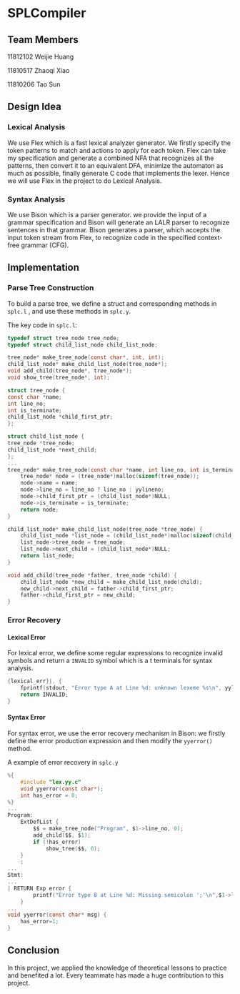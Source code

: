 # SPLCompiler

## Team Members

11812102 Weijie Huang

11810517 Zhaoqi Xiao

11810206 Tao Sun

## Design Idea

### Lexical Analysis 

We use Flex which is a fast lexical analyzer generator. We firstly specify the token patterns to match and actions to apply for each token. Flex can take my specification and generate a combined NFA that recognizes all the patterns, then convert it to an equivalent DFA, minimize the automaton as much as possible, finally generate C code that implements the lexer. Hence we will use Flex in the project to do Lexical Analysis.

### Syntax Analysis

We use Bison which is a parser generator. we provide the input of a grammar specification and Bison will generate an LALR parser to recognize sentences in that grammar. Bison generates a parser, which accepts the input token stream from Flex, to recognize code in the specified context-free grammar (CFG).

## Implementation

### Parse Tree Construction

To build a parse tree, we define a struct and corresponding methods in `splc.l` , and use these methods in `splc.y`. 

The key code in `splc.l`:

```c
typedef struct tree_node tree_node;
typedef struct child_list_node child_list_node;

tree_node* make_tree_node(const char*, int, int);
child_list_node* make_child_list_node(tree_node*);
void add_child(tree_node*, tree_node*);
void show_tree(tree_node*, int);

struct tree_node {
const char *name;
int line_no;
int is_terminate;
child_list_node *child_first_ptr;
};

struct child_list_node {
tree_node *tree_node;
child_list_node *next_child;
};
...
tree_node* make_tree_node(const char *name, int line_no, int is_terminate) {
	tree_node* node = (tree_node*)malloc(sizeof(tree_node));
	node->name = name;
	node->line_no = line_no ? line_no : yylineno;
	node->child_first_ptr = (child_list_node*)NULL;
	node->is_terminate = is_terminate;
	return node;
}

child_list_node* make_child_list_node(tree_node *tree_node) {
	child_list_node *list_node = (child_list_node*)malloc(sizeof(child_list_node));
	list_node->tree_node = tree_node;
	list_node->next_child = (child_list_node*)NULL;
	return list_node;
}

void add_child(tree_node *father, tree_node *child) {
	child_list_node *new_child = make_child_list_node(child);
	new_child->next_child = father->child_first_ptr;
	father->child_first_ptr = new_child;
}
```

### Error Recovery

#### Lexical Error

For lexical error, we define some regular expressions to recognize invalid symbols and return a `INVALID` symbol which is a  t terminals for syntax analysis.

```c
{lexical_err}|. {
	fprintf(stdout, "Error type A at Line %d: unknown lexeme %s\n", yylineno, yytext);
	return INVALID;
}
```

#### Syntax Error

For syntax error, we use the error recovery mechanism in Bison:  we firstly define the error production expression and then modify the `yyerror()` method.

A example of error recovery in `splc.y`

```c
%{
	#include "lex.yy.c"
	void yyerror(const char*);
	int has_error = 0;
%}
...
Program: 
	ExtDefList {
		$$ = make_tree_node("Program", $1->line_no, 0);
		add_child($$, $1);
		if (!has_error)
			show_tree($$, 0);
	}
	;
...
Stmt:
...
| RETURN Exp error {
		printf("Error type B at Line %d: Missing semicolon ';'\n",$1->line_no);
	}
...
void yyerror(const char* msg) {
	has_error=1;
}
```

## Conclusion

In this project, we applied the knowledge of theoretical lessons to practice and benefited a lot. Every teammate has made a huge contribution to this project.



### 



### 